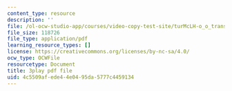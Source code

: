 ```yaml
---
content_type: resource
description: ''
file: /ol-ocw-studio-app/courses/video-copy-test-site/turMcLH-o_o_transcript.pdf
file_size: 118726
file_type: application/pdf
learning_resource_types: []
license: https://creativecommons.org/licenses/by-nc-sa/4.0/
ocw_type: OCWFile
resourcetype: Document
title: 3play pdf file
uid: 4c5509af-ede4-4e04-95da-5777c4459134
---
```

